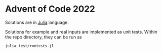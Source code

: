 # Advent of Code 2022

Solutions are in [Julia](https://julialang.org/) language.

Solutions for example and real inputs are implemented as unit tests. Within the
repo directory, they can be run as
```sh
julia test/runtests.jl
```
